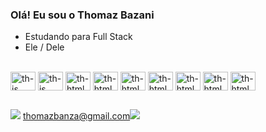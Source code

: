 ### Olá! Eu sou o Thomaz Bazani


- Estudando para Full Stack
- Ele / Dele

<div style="display:inline_block"> <br>
 <img align="center" alt="th-js" height="30" width="40" src="https://cdn.jsdelivr.net/gh/devicons/devicon@latest/icons/javascript/javascript-original.svg"/>
 <img align="center" alt="th-js" height="30" width="40" src="https://cdn.jsdelivr.net/gh/devicons/devicon@latest/icons/typescript/typescript-original.svg" />        
 <img align="center" alt="th-html" height="30" width="40" src="https://cdn.jsdelivr.net/gh/devicons/devicon@latest/icons/html5/html5-original.svg" />
 <img align="center" alt="th-html" height="30" width="40" src="https://cdn.jsdelivr.net/gh/devicons/devicon@latest/icons/css3/css3-original.svg" />
 <img align="center" alt="th-html" height="30" width="40" src="https://cdn.jsdelivr.net/gh/devicons/devicon@latest/icons/vuejs/vuejs-original.svg" />
 <img align="center" alt="th-html" height="30" width="40" src="https://cdn.jsdelivr.net/gh/devicons/devicon@latest/icons/nodejs/nodejs-original-wordmark.svg" />
 <img align="center" alt="th-html" height="30" width="40" src="https://cdn.jsdelivr.net/gh/devicons/devicon@latest/icons/php/php-original.svg" />
 <img align="center" alt="th-html" height="30" width="40" src="https://cdn.jsdelivr.net/gh/devicons/devicon@latest/icons/laravel/laravel-original.svg" />      
 <img align="center" alt="th-html" height="30" width="40" src="https://cdn.jsdelivr.net/gh/devicons/devicon@latest/icons/mysql/mysql-original.svg" />        
</div>

##

<div>
 <a href="https://www.linkedin.com/in/thomaz-bazani-13a738194/" target="_blank"><img src="https://img.shields.io/badge/LinkedIn-0077B5?style=for-the-badge&logo=linkedin&logoColor=white" target="_blank"></a>
 <a href="mailto:thomazbanza@gmail.com" target="_blank">thomazbanza@gmail.com<img src="https://img.shields.io/badge/LinkedIn-0077B5?style=for-the-badge&logo=linkedin&logoColor=white](https://img.shields.io/badge/Gmail-D14836?style=for-the-badge&logo=gmail&logoColor=white" target="_blank"></a>
</div>
